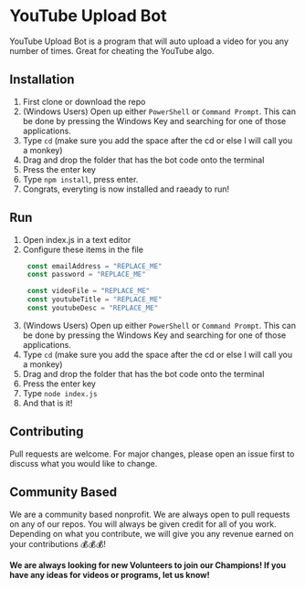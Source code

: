 # YouTube Upload Bot
YouTube Upload Bot is a program that will auto upload a video for you any number of times. Great for cheating the YouTube algo.

## Installation
1. First clone or download the repo
2. (Windows Users) Open up either `PowerShell` or `Command Prompt`. This can be done by pressing the Windows Key and searching for one of those applications.
3. Type `cd` (make sure you add the space after the cd or else I will call you a monkey)
4. Drag and drop the folder that has the bot code onto the terminal
5. Press the enter key
6. Type `npm install`, press enter.
7. Congrats, everyting is now installed and raeady to run!

## Run
1. Open index.js in a text editor
2. Configure these items in the file
   ```javascript
    const emailAddress = "REPLACE_ME"
    const password = "REPLACE_ME"

    const videoFile = "REPLACE_ME"
    const youtubeTitle = "REPLACE_ME"
    const youtubeDesc = "REPLACE_ME"
    ```
3. (Windows Users) Open up either `PowerShell` or `Command Prompt`. This can be done by pressing the Windows Key and searching for one of those applications.
4. Type `cd` (make sure you add the space after the cd or else I will call you a monkey)
5. Drag and drop the folder that has the bot code onto the terminal
6. Press the enter key
7. Type `node index.js`
8. And that is it!

## Contributing
Pull requests are welcome. For major changes, please open an issue first to discuss what you would like to change.

## Community Based
We are a community based nonprofit. We are always open to pull requests on any of our repos. You will always be given credit for all of you work. Depending on what you contribute, we will give you any revenue earned on your contributions 💰💰💰!

**We are always looking for new Volunteers to join our Champions!
If you have any ideas for videos or programs, let us know!**

